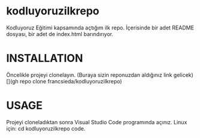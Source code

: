 # kodluyoruzilkrepo
Kodluyoruz Eğitimi kapsamında açtığım ilk repo. İçerisinde bir adet README dosyası, bir adet de index.html barındırıyor.
# INSTALLATION
Öncelikle projeyi clonelayın. (Buraya sizin reponuzdan aldığınız link gelicek)
[](gh repo clone francsieda/kodluyoruzilkrepo)
# USAGE
Projeyi cloneladıktan sonra Visual Studio Code programında açınız.
Linux için:
cd kodluyoruzilkrepo
code.
